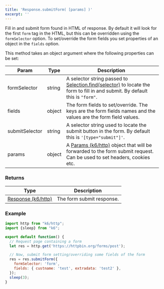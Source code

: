 ```yaml
---
title: 'Response.submitForm( [params] )'
excerpt: ''
---
```


Fill in and submit form found in HTML of response. By default it will look for the first `form` tag in the HTML, but this can be overridden using the `formSelector` option. To set/override the form fields you set properties of an object in the `fields` option.

This method takes an object argument where the following properties can be set:

| Param          | Type   | Description                                                                                                                                                                                 |
| -------------- | ------ | ------------------------------------------------------------------------------------------------------------------------------------------------------------------------------------------- |
| formSelector   | string | A selector string passed to [Selection.find(selector)](/javascript-api/k6-html/selection/selection-find-selector) to locate the form to fill in and submit. By default this is `"form"`. |
| fields         | object | The form fields to set/override. The keys are the form fields names and the values are the form field values.                                                                               |
| submitSelector | string | A selector string used to locate the submit button in the form. By default this is `'[type="submit"]'`.                                                                                     |
| params         | object | A [Params (k6/http)](/javascript-api/k6-http/params) object that will be forwarded to the form submit request. Can be used to set headers, cookies etc.                         |

### Returns

| Type                                                               | Description               |
| ------------------------------------------------------------------ | ------------------------- |
| [Response (k6/http)](/javascript-api/k6-http/response) | The form submit response. |

### Example

<div class="code-group" data-props='{"labels": []}'>

```js
import http from "k6/http";
import {sleep} from "k6";

export default function() {
  // Request page containing a form
  let res = http.get('https://httpbin.org/forms/post');

  // Now, submit form setting/overriding some fields of the form
  res = res.submitForm({
    formSelector: 'form',
    fields: { custname: 'test', extradata: 'test2' },
  });
  sleep(3);
}
```

</div>

